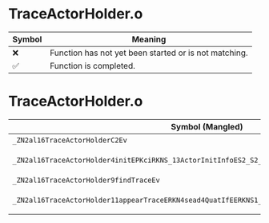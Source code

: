 # TraceActorHolder.o
| Symbol | Meaning 
| ------------- | ------------- 
| :x: | Function has not yet been started or is not matching. 
| :white_check_mark: | Function is completed. 


# TraceActorHolder.o
| Symbol (Mangled) | Symbol (Demangled) | Decompiled? |
| ------------- |  ------------- | ------------- |
| `_ZN2al16TraceActorHolderC2Ev` | `al::TraceActorHolder::TraceActorHolder(void)` | :x: |
| `_ZN2al16TraceActorHolder4initEPKciRKNS_13ActorInitInfoES2_S2_S2_` | `al::TraceActorHolder::init(char const*,int,al::ActorInitInfo const&,char const*,char const*,char const*)` | :x: |
| `_ZN2al16TraceActorHolder9findTraceEv` | `al::TraceActorHolder::findTrace(void)` | :x: |
| `_ZN2al16TraceActorHolder11appearTraceERKN4sead4QuatIfEERKNS1_7Vector3IfEEPKNS_14CollisionPartsE` | `al::TraceActorHolder::appearTrace(sead::Quat<float> const&,sead::Vector3<float> const&,al::CollisionParts const*)` | :x: |
